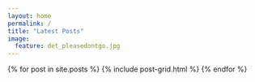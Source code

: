```yaml
---
layout: home
permalink: /
title: "Latest Posts"
image:
  feature: det_pleasedontgo.jpg
---
```


<div class="tiles">
{% for post in site.posts %}
	{% include post-grid.html %}
{% endfor %}
</div><!-- /.tiles -->
